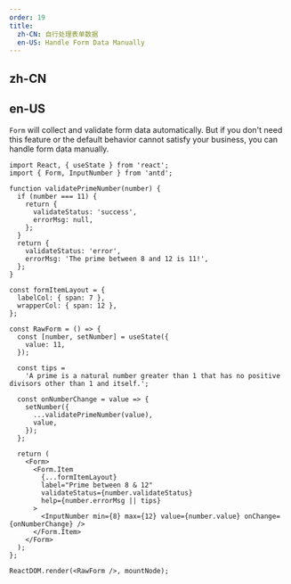 ```yaml
---
order: 19
title:
  zh-CN: 自行处理表单数据
  en-US: Handle Form Data Manually
---
```


## zh-CN

## en-US

`Form` will collect and validate form data automatically. But if you don't need this feature or the default behavior cannot satisfy your business, you can handle form data manually.

```tsx
import React, { useState } from 'react';
import { Form, InputNumber } from 'antd';

function validatePrimeNumber(number) {
  if (number === 11) {
    return {
      validateStatus: 'success',
      errorMsg: null,
    };
  }
  return {
    validateStatus: 'error',
    errorMsg: 'The prime between 8 and 12 is 11!',
  };
}

const formItemLayout = {
  labelCol: { span: 7 },
  wrapperCol: { span: 12 },
};

const RawForm = () => {
  const [number, setNumber] = useState({
    value: 11,
  });

  const tips =
    'A prime is a natural number greater than 1 that has no positive divisors other than 1 and itself.';

  const onNumberChange = value => {
    setNumber({
      ...validatePrimeNumber(value),
      value,
    });
  };

  return (
    <Form>
      <Form.Item
        {...formItemLayout}
        label="Prime between 8 & 12"
        validateStatus={number.validateStatus}
        help={number.errorMsg || tips}
      >
        <InputNumber min={8} max={12} value={number.value} onChange={onNumberChange} />
      </Form.Item>
    </Form>
  );
};

ReactDOM.render(<RawForm />, mountNode);
```
